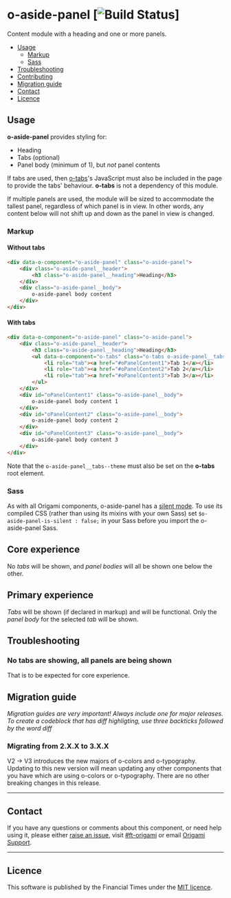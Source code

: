 o-aside-panel [![Build Status](https://circleci.com/gh/Financial-Times/o-aside-panel.png?style=shield&circle-token=8e3fbf1e3a06d57c68bf34ab807beccc38ba913d)]
=================

Content module with a heading and one or more panels.

- [Usage](#usage)
	- [Markup](#markup)
	- [Sass](#sass)
- [Troubleshooting](#troubleshooting)
- [Contributing](#contributing)
- [Migration guide](#migration-guide)
- [Contact](#contact)
- [Licence](#licence)

## Usage

__o-aside-panel__ provides styling for:

* Heading
* Tabs (optional)
* Panel body (minimum of 1), but _not_ panel contents

If tabs are used, then [o-tabs](http://registry.origami.ft.com/components/o-tabs)'s JavaScript must also be included in the page to provide the tabs' behaviour. __o-tabs__ is not a dependency of this module.

If multiple panels are used, the module will be sized to accommodate the tallest panel, regardless of which panel is in view.
In other words, any content below will not shift up and down as the panel in view is changed.

### Markup

#### Without tabs

```html
<div data-o-component="o-aside-panel" class="o-aside-panel">
    <div class="o-aside-panel__header">
        <h3 class="o-aside-panel__heading">Heading</h3>
    </div>
    <div class="o-aside-panel__body">
        o-aside-panel body content
    </div>
</div>
```

#### With tabs

```html
<div data-o-component="o-aside-panel" class="o-aside-panel">
    <div class="o-aside-panel__header">
        <h3 class="o-aside-panel__heading">Heading</h3>
        <ul data-o-component="o-tabs" class="o-tabs o-aside-panel__tabs" role="tablist">
            <li role="tab"><a href="#oPanelContent1">Tab 1</a></li>
            <li role="tab"><a href="#oPanelContent2">Tab 2</a></li>
            <li role="tab"><a href="#oPanelContent3">Tab 3</a></li>
        </ul>
    </div>
    <div id="oPanelContent1" class="o-aside-panel__body">
        o-aside-panel body content 1
    </div>
    <div id="oPanelContent2" class="o-aside-panel__body">
        o-aside-panel body content 2
    </div>
    <div id="oPanelContent3" class="o-aside-panel__body">
        o-aside-panel body content 3
    </div>
</div>
```

Note that the `o-aside-panel__tabs--theme` must also be set on the __o-tabs__ root element.

### Sass

As with all Origami components, o-aside-panel has a [silent mode](http://origami.ft.com/docs/syntax/scss/#silent-styles). To use its compiled CSS (rather than using its mixins with your own Sass) set `$o-aside-panel-is-silent : false;` in your Sass before you import the o-aside-panel Sass.


## Core experience

No _tabs_ will be shown, and _panel bodies_ will all be shown one below the other.

## Primary experience

_Tabs_ will be shown (if declared in markup) and will be functional. Only the _panel body_ for the selected _tab_ will be shown.

## Troubleshooting

### No tabs are showing, all panels are being shown
That is to be expected for core experience.

## Migration guide
_Migration guides are very important! Always include one for major releases. To create a codeblock that has diff highligting, use three backticks followed by the word diff_

### Migrating from 2.X.X to 3.X.X

V2 -> V3 introduces the new majors of o-colors and o-typography. Updating to this new version will mean updating any other components that you have which are using o-colors or o-typography. There are no other breaking changes in this release.

---

## Contact

If you have any questions or comments about this component, or need help using it, please either [raise an issue](https://github.com/Financial-Times/o-aside-panel/issues), visit [#ft-origami](https://financialtimes.slack.com/messages/ft-origami/) or email [Origami Support](mailto:origami-support@ft.com).

----

## Licence

This software is published by the Financial Times under the [MIT licence](http://opensource.org/licenses/MIT).

